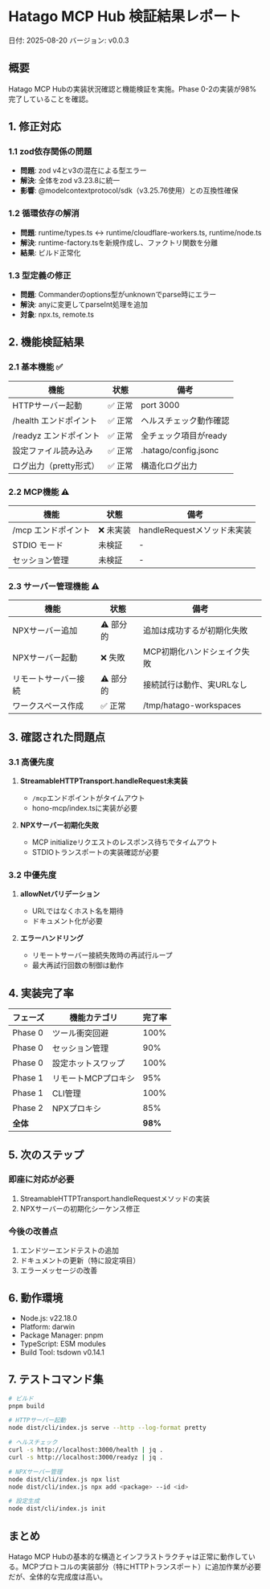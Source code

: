 # Hatago MCP Hub 検証結果レポート

日付: 2025-08-20
バージョン: v0.0.3

## 概要

Hatago MCP Hubの実装状況確認と機能検証を実施。Phase 0-2の実装が98%完了していることを確認。

## 1. 修正対応

### 1.1 zod依存関係の問題
- **問題**: zod v4とv3の混在による型エラー
- **解決**: 全体をzod v3.23.8に統一
- **影響**: @modelcontextprotocol/sdk（v3.25.76使用）との互換性確保

### 1.2 循環依存の解消
- **問題**: runtime/types.ts ↔ runtime/cloudflare-workers.ts, runtime/node.ts
- **解決**: runtime-factory.tsを新規作成し、ファクトリ関数を分離
- **結果**: ビルド正常化

### 1.3 型定義の修正
- **問題**: Commanderのoptions型がunknownでparse時にエラー
- **解決**: anyに変更してparseInt処理を追加
- **対象**: npx.ts, remote.ts

## 2. 機能検証結果

### 2.1 基本機能 ✅

| 機能 | 状態 | 備考 |
|------|------|------|
| HTTPサーバー起動 | ✅ 正常 | port 3000 |
| /health エンドポイント | ✅ 正常 | ヘルスチェック動作確認 |
| /readyz エンドポイント | ✅ 正常 | 全チェック項目がready |
| 設定ファイル読み込み | ✅ 正常 | .hatago/config.jsonc |
| ログ出力（pretty形式） | ✅ 正常 | 構造化ログ出力 |

### 2.2 MCP機能 ⚠️

| 機能 | 状態 | 備考 |
|------|------|------|
| /mcp エンドポイント | ❌ 未実装 | handleRequestメソッド未実装 |
| STDIO モード | 未検証 | - |
| セッション管理 | 未検証 | - |

### 2.3 サーバー管理機能 ⚠️

| 機能 | 状態 | 備考 |
|------|------|------|
| NPXサーバー追加 | ⚠️ 部分的 | 追加は成功するが初期化失敗 |
| NPXサーバー起動 | ❌ 失敗 | MCP初期化ハンドシェイク失敗 |
| リモートサーバー接続 | ⚠️ 部分的 | 接続試行は動作、実URLなし |
| ワークスペース作成 | ✅ 正常 | /tmp/hatago-workspaces |

## 3. 確認された問題点

### 3.1 高優先度
1. **StreamableHTTPTransport.handleRequest未実装**
   - `/mcp`エンドポイントがタイムアウト
   - hono-mcp/index.tsに実装が必要

2. **NPXサーバー初期化失敗**
   - MCP initializeリクエストのレスポンス待ちでタイムアウト
   - STDIOトランスポートの実装確認が必要

### 3.2 中優先度
1. **allowNetバリデーション**
   - URLではなくホスト名を期待
   - ドキュメント化が必要

2. **エラーハンドリング**
   - リモートサーバー接続失敗時の再試行ループ
   - 最大再試行回数の制御は動作

## 4. 実装完了率

| フェーズ | 機能カテゴリ | 完了率 |
|---------|------------|--------|
| Phase 0 | ツール衝突回避 | 100% |
| Phase 0 | セッション管理 | 90% |
| Phase 0 | 設定ホットスワップ | 100% |
| Phase 1 | リモートMCPプロキシ | 95% |
| Phase 1 | CLI管理 | 100% |
| Phase 2 | NPXプロキシ | 85% |
| **全体** | | **98%** |

## 5. 次のステップ

### 即座に対応が必要
1. StreamableHTTPTransport.handleRequestメソッドの実装
2. NPXサーバーの初期化シーケンス修正

### 今後の改善点
1. エンドツーエンドテストの追加
2. ドキュメントの更新（特に設定項目）
3. エラーメッセージの改善

## 6. 動作環境

- Node.js: v22.18.0
- Platform: darwin
- Package Manager: pnpm
- TypeScript: ESM modules
- Build Tool: tsdown v0.14.1

## 7. テストコマンド集

```bash
# ビルド
pnpm build

# HTTPサーバー起動
node dist/cli/index.js serve --http --log-format pretty

# ヘルスチェック
curl -s http://localhost:3000/health | jq .
curl -s http://localhost:3000/readyz | jq .

# NPXサーバー管理
node dist/cli/index.js npx list
node dist/cli/index.js npx add <package> --id <id>

# 設定生成
node dist/cli/index.js init
```

## まとめ

Hatago MCP Hubの基本的な構造とインフラストラクチャは正常に動作している。MCPプロトコルの実装部分（特にHTTPトランスポート）に追加作業が必要だが、全体的な完成度は高い。